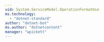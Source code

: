 ```yaml
---
uid: System.ServiceModel.OperationFormatUse
ms.technology: 
  - "dotnet-standard"
author: "dotnet-bot"
ms.author: "dotnetcontent"
manager: "wpickett"
---
```

